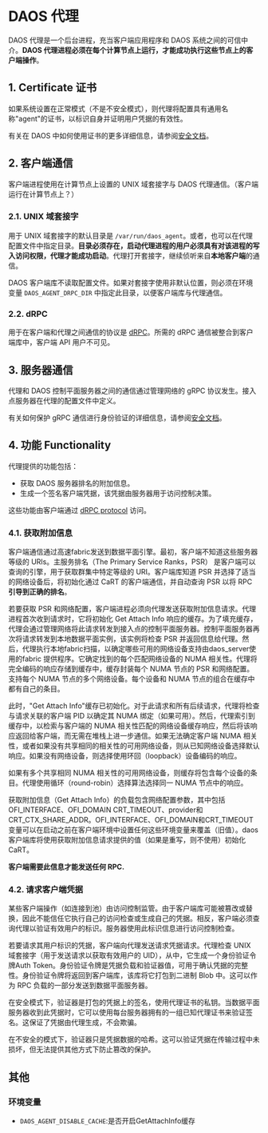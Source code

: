 # DAOS 代理

DAOS 代理是一个后台进程，充当客户端应用程序和 DAOS 系统之间的可信中介。**DAOS 代理进程必须在每个计算节点上运行，才能成功执行这些节点上的客户端操作**。

## 1. Certificate 证书

如果系统设置在正常模式（不是不安全模式），则代理将配置具有通用名称"agent"的证书，以标识自身并证明用户凭据的有效性。

有关在 DAOS 中如何使用证书的更多详细信息，请参阅[安全文档](/src/control/security/README.md#certificate-usage-in-daos)。

## 2. 客户端通信

客户端进程使用在计算节点上设置的 UNIX 域套接字与 DAOS 代理通信。（客户端运行在计算节点上？）

### 2.1. UNIX 域套接字

用于 UNIX 域套接字的默认目录是 `/var/run/daos_agent`。或者，也可以在代理配置文件中指定目录。**目录必须存在，启动代理进程的用户必须具有对该进程的写入访问权限，代理才能成功启动**。代理打开套接字，继续侦听来自**本地客户端**的通信。

DAOS 客户端库不读取配置文件。如果对套接字使用非默认位置，则必须在环境变量 `DAOS_AGENT_DRPC_DIR` 中指定此目录，以便客户端库与代理通信。

### 2.2. dRPC

用于在客户端和代理之间通信的协议是 [dRPC](/src/control/drpc/README.md)。所需的 dRPC 通信被整合到客户端库中，客户端 API 用户不可见。

## 3. 服务器通信

代理和 DAOS 控制平面服务器之间的通信通过管理网络的 gRPC 协议发生。接入点服务器在代理的配置文件中定义。

有关如何保护 gRPC 通信进行身份验证的详细信息，请参阅[安全文档](/src/control/security/README.md#host-authentication-with-certificates)。

## 4. 功能 Functionality

代理提供的功能包括： 

- 获取 DAOS 服务器排名的附加信息。
- 生成一个签名客户端凭据，该凭据由服务器用于访问控制决策。

这些功能由客户端通过 [dRPC protocol](/src/control/cmd/daos_agent/README.md#client-communications) 访问。

### 4.1. 获取附加信息

客户端通信通过高速fabric发送到数据平面引擎。最初，客户端不知道这些服务器等级的 URIs。主服务排名（The Primary Service Ranks，PSR） 是客户端可以查询的引擎，用于获取群集中特定等级的 URI。客户端库知道 PSR 并选择了适当的网络设备后，将初始化通过 CaRT 的客户端通信，并自动查询 PSR 以将 RPC **引导到正确的排名**。

若要获取 PSR 和网络配置，客户端进程必须向代理发送获取附加信息请求。代理进程首次收到请求时，它将初始化 Get Attach Info 响应的缓存。为了填充缓存，代理会通过管理网络将此请求转发到接入点的控制平面服务器。控制平面服务器再次将请求转发到本地数据平面实例，该实例将检查 PSR 并返回信息给代理。然后，代理执行本地fabric扫描，以确定哪些可用的网络设备支持由daos_server使用的fabric 提供程序。它确定找到的每个匹配网络设备的 NUMA 相关性。代理将完全编码的响应存储到缓存中，缓存封装每个 NUMA 节点的 PSR 和网络配置。支持每个 NUMA 节点的多个网络设备。每个设备和 NUMA 节点的组合在缓存中都有自己的条目。

此时，"Get Attach Info"缓存已初始化。对于此请求和所有后续请求，代理将检查与请求关联的客户端 PID 以确定其 NUMA 绑定（如果可用）。然后，代理索引到缓存中，以检索与客户端的 NUMA 相关性匹配的网络设备缓存响应，然后将该响应返回给客户端，而无需在堆栈上进一步通信。如果无法确定客户端 NUMA 相关性，或者如果没有共享相同的相关性的可用网络设备，则从已知网络设备选择默认响应。如果没有网络设备，则选择使用环回（loopback）设备编码的响应。

如果有多个共享相同 NUMA 相关性的可用网络设备，则缓存将包含每个设备的条目。代理使用循环（round-robin）选择算法选择同一 NUMA 节点中的响应。

获取附加信息（Get Attach Info）的负载包含网络配置参数，其中包括OFI_INTERFACE、OFI_DOMAIN CRT_TIMEOUT、provider和CRT_CTX_SHARE_ADDR。OFI_INTERFACE、OFI_DOMAIN和CRT_TIMEOUT变量可以在启动之前在客户端环境中设置任何这些环境变量来覆盖（旧值）。daos 客户端库将使用获取附加信息请求提供的值（如果是重写，则不使用）初始化 CaRT。

**客户端需要此信息才能发送任何 RPC.**

### 4.2. 请求客户端凭据

某些客户端操作（如连接到池）由访问控制监管。由于客户端库可能被篡改或替换，因此不能信任它执行自己的访问检查或生成自己的凭据。相反，客户端必须查询代理以验证有效用户的标识。服务器使用此标识信息进行访问控制检查。

若要请求其用户标识的凭据，客户端向代理发送请求凭据请求。代理检查 UNIX 域套接字（用于发送请求以获取有效用户的 UID），从中，它生成一个身份验证令牌Auth Token。身份验证令牌是凭据负载和验证器值，可用于确认凭据的完整性。身份验证令牌将返回到客户端库，该库将它打包到二进制 Blob 中。这可以作为 RPC 负载的一部分发送到数据平面服务器。

在安全模式下，验证器是打包的凭据上的签名，使用代理证书的私钥。当数据平面服务器收到此凭据时，它可以使用每台服务器拥有的一组已知代理证书来验证签名。这保证了凭据由代理生成，不会欺骗。

在不安全的模式下，验证器只是凭据数据的哈希。这可以验证凭据在传输过程中未损坏，但无法提供其他方式下防止篡改的保护。


## 其他

### 环境变量

- `DAOS_AGENT_DISABLE_CACHE`:是否开启GetAttachInfo缓存